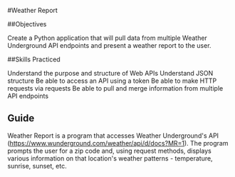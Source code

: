 #Weather Report

##Objectives

Create a Python application that will pull data from multiple Weather Underground
API endpoints and present a weather report to the user.

##Skills Practiced

Understand the purpose and structure of Web APIs
Understand JSON structure
Be able to access an API using a token
Be able to make HTTP requests via requests
Be able to pull and merge information from multiple API endpoints

## Guide

Weather Report is a program that accesses Weather Underground's API
(https://www.wunderground.com/weather/api/d/docs?MR=1). The program prompts the user
for a zip code and, using request methods, displays various information on that
location's weather patterns - temperature, sunrise, sunset, etc.

